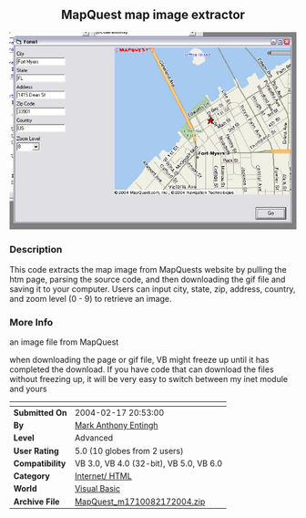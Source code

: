 ﻿<div align="center">

## MapQuest map image extractor

<img src="PIC20042172112236165.jpg">
</div>

### Description

This code extracts the map image from MapQuests website by pulling the htm page, parsing the source code, and then downloading the gif file and saving it to your computer. Users can input city, state, zip, address, country, and zoom level (0 - 9) to retrieve an image.
 
### More Info
 
an image file from MapQuest

when downloading the page or gif file, VB might freeze up until it has completed the download. If you have code that can download the files without freezing up, it will be very easy to switch between my inet module and yours


<span>             |<span>
---                |---
**Submitted On**   |2004-02-17 20:53:00
**By**             |[Mark Anthony Entingh](https://github.com/Planet-Source-Code/PSCIndex/blob/master/ByAuthor/mark-anthony-entingh.md)
**Level**          |Advanced
**User Rating**    |5.0 (10 globes from 2 users)
**Compatibility**  |VB 3\.0, VB 4\.0 \(32\-bit\), VB 5\.0, VB 6\.0
**Category**       |[Internet/ HTML](https://github.com/Planet-Source-Code/PSCIndex/blob/master/ByCategory/internet-html__1-34.md)
**World**          |[Visual Basic](https://github.com/Planet-Source-Code/PSCIndex/blob/master/ByWorld/visual-basic.md)
**Archive File**   |[MapQuest\_m1710082172004\.zip](https://github.com/Planet-Source-Code/mark-anthony-entingh-mapquest-map-image-extractor__1-51825/archive/master.zip)








